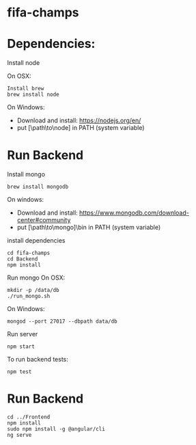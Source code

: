 # fifa-champs

# Dependencies: 
Install node

On OSX:
```
Install brew
brew install node
```
On Windows:
* Download and install: https://nodejs.org/en/
* put [\path\to\node] in PATH (system variable)

# Run Backend
Install mongo 
```
brew install mongodb
```
On windows:
* Download and install: https://www.mongodb.com/download-center#community
* put [\path\to\mongo]\bin in PATH (system variable)

install dependencies
```
cd fifa-champs
cd Backend
npm install
```
Run mongo 
On OSX:
```
mkdir -p /data/db 
./run_mongo.sh
```
On Windows:
```
mongod --port 27017 --dbpath data/db
```

Run server
```
npm start
```
To run backend tests:
```
npm test
```

# Run Backend
```
cd ../Frontend
npm install
sudo npm install -g @angular/cli
ng serve
```
